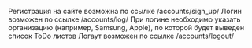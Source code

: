 Регистрация на сайте возможна по ссылке /accounts/sign_up/
Логин возможен по ссылке /accounts/log/
При логине необходимо указать организацию (например, Samsung, Apple), по которой будет выведен список ToDo листов
Логаут возможен по ссылке /accounts/logout/
